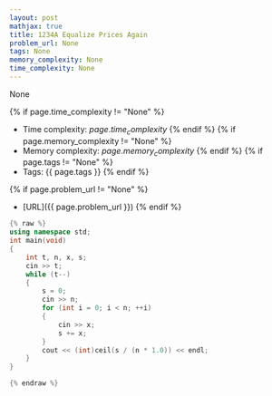 ```yaml
---
layout: post
mathjax: true
title: 1234A Equalize Prices Again
problem_url: None
tags: None
memory_complexity: None
time_complexity: None
---
```


None


{% if page.time_complexity != "None" %}
- Time complexity: ${{ page.time_complexity }}$
{% endif %}
{% if page.memory_complexity != "None" %}
- Memory complexity: ${{ page.memory_complexity }}$
{% endif %}
{% if page.tags != "None" %}
- Tags: {{ page.tags }}
{% endif %}

{% if page.problem_url != "None" %}
- [URL]({{ page.problem_url }})
{% endif %}

```cpp
{% raw %}
using namespace std;
int main(void)
{
    int t, n, x, s;
    cin >> t;
    while (t--)
    {
        s = 0;
        cin >> n;
        for (int i = 0; i < n; ++i)
        {
            cin >> x;
            s += x;
        }
        cout << (int)ceil(s / (n * 1.0)) << endl;
    }
}

{% endraw %}
```